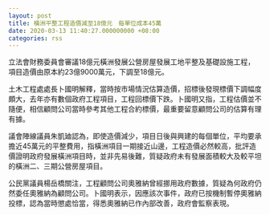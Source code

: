 ```yaml
---
layout: post
title: 橫洲平整工程造價減至18億元　每單位成本45萬
date: 2020-03-13 11:40:27.000000000 +08:00
categories: rss
---
```


立法會財務委員會審議18億元橫洲發展公營房屋發展工地平整及基礎設施工程，項目造價由原本約23億9000萬元，下調至18億元。

土木工程處處長卜國明解釋，當時按市場情況估算造價，招標後發現標價下調幅度頗大，去年亦有數個政府工程項目，工程回標價下跌。卜國明又指，工程估價並不隨便，相信顧問公司當時參考其他工程合約標價，最重要留意顧問公司的估算有理有據。

議會陣線議員朱凱廸認為，即使造價減少，項目日後與興建的每個單位，平均要承擔近45萬元的平整費用，指橫洲項目一期接近山邊，工程造價必然較高，批評造價證明政府發展橫洲項目時，並非先易後難，質疑政府未有發展面積較大及較平坦的橫洲二、三期公營房屋項目。

公民黨議員楊岳橋關注，工程顧問公司奧雅納曾經挪用政府數據，質疑為何政府仍然委任奧雅納為顧問公司。卜國明表示，因應該次事件，政府已按機制暫停奧雅納投標，認為當時懲處恰當，得悉奧雅納已作內部改善，政府會監察表現。
